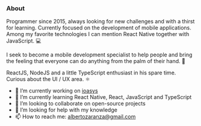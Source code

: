 ### About

Programmer since 2015, always looking for new challenges and with a thirst for learning. Currently focused on the development of mobile applications. Among my favorite technologies I can mention React Native together with JavaScript. 💻

I seek to become a mobile development specialist to help people and bring the feeling that everyone can do anything from the palm of their hand. 📱

ReactJS, NodeJS and a little TypeScript enthusiast in his spare time. Curious about the UI / UX area. ⚛

- 🔭 I’m currently working on [ioasys](https://ioasys.com.br/)
- 🌱 I’m currently learning React Native, React, JavaScript and TypeScript
- 👯 I’m looking to collaborate on open-source projects
- 🤔 I’m looking for help with my knowledge
- 📫 How to reach me: albertozaranza@gmail.com
